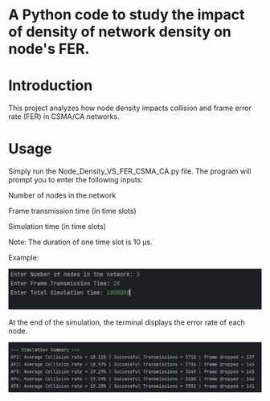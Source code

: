 # A Python code to study the impact of density of network density on node's FER. 

# Introduction
This project analyzes how node density impacts collision and frame error rate (FER) in CSMA/CA networks.

# Usage
Simply run the Node_Density_VS_FER_CSMA_CA.py file.
The program will prompt you to enter the following inputs:

Number of nodes in the network

Frame transmission time (in time slots)

Simulation time (in time slots)

Note: The duration of one time slot is 10 µs.

Example:

![User Input](user_input.png)

At the end of the simulation, the terminal displays the error rate of each node.

![Simulation Result](simulation_result.png)





